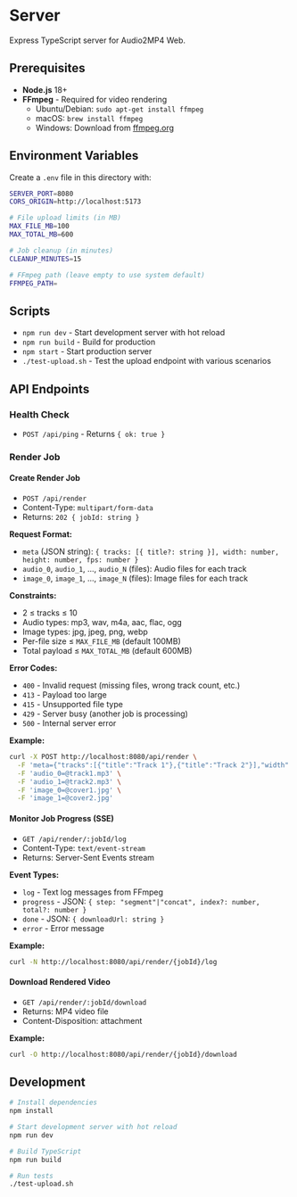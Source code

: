 # Server

Express TypeScript server for Audio2MP4 Web.

## Prerequisites

- **Node.js** 18+ 
- **FFmpeg** - Required for video rendering
  - Ubuntu/Debian: `sudo apt-get install ffmpeg`
  - macOS: `brew install ffmpeg`
  - Windows: Download from [ffmpeg.org](https://ffmpeg.org/download.html)

## Environment Variables

Create a `.env` file in this directory with:

```bash
SERVER_PORT=8080
CORS_ORIGIN=http://localhost:5173

# File upload limits (in MB)
MAX_FILE_MB=100
MAX_TOTAL_MB=600

# Job cleanup (in minutes)
CLEANUP_MINUTES=15

# FFmpeg path (leave empty to use system default)
FFMPEG_PATH=
```

## Scripts

- `npm run dev` - Start development server with hot reload
- `npm run build` - Build for production
- `npm start` - Start production server
- `./test-upload.sh` - Test the upload endpoint with various scenarios

## API Endpoints

### Health Check
- `POST /api/ping` - Returns `{ ok: true }`

### Render Job

#### Create Render Job
- `POST /api/render`
- Content-Type: `multipart/form-data`
- Returns: `202 { jobId: string }`

**Request Format:**
- `meta` (JSON string): `{ tracks: [{ title?: string }], width: number, height: number, fps: number }`
- `audio_0`, `audio_1`, ..., `audio_N` (files): Audio files for each track
- `image_0`, `image_1`, ..., `image_N` (files): Image files for each track

**Constraints:**
- 2 ≤ tracks ≤ 10
- Audio types: mp3, wav, m4a, aac, flac, ogg
- Image types: jpg, jpeg, png, webp
- Per-file size ≤ `MAX_FILE_MB` (default 100MB)
- Total payload ≤ `MAX_TOTAL_MB` (default 600MB)

**Error Codes:**
- `400` - Invalid request (missing files, wrong track count, etc.)
- `413` - Payload too large
- `415` - Unsupported file type
- `429` - Server busy (another job is processing)
- `500` - Internal server error

**Example:**
```bash
curl -X POST http://localhost:8080/api/render \
  -F 'meta={"tracks":[{"title":"Track 1"},{"title":"Track 2"}],"width":1920,"height":1080,"fps":30}' \
  -F 'audio_0=@track1.mp3' \
  -F 'audio_1=@track2.mp3' \
  -F 'image_0=@cover1.jpg' \
  -F 'image_1=@cover2.jpg'
```

#### Monitor Job Progress (SSE)
- `GET /api/render/:jobId/log`
- Content-Type: `text/event-stream`
- Returns: Server-Sent Events stream

**Event Types:**
- `log` - Text log messages from FFmpeg
- `progress` - JSON: `{ step: "segment"|"concat", index?: number, total?: number }`
- `done` - JSON: `{ downloadUrl: string }`
- `error` - Error message

**Example:**
```bash
curl -N http://localhost:8080/api/render/{jobId}/log
```

#### Download Rendered Video
- `GET /api/render/:jobId/download`
- Returns: MP4 video file
- Content-Disposition: attachment

**Example:**
```bash
curl -O http://localhost:8080/api/render/{jobId}/download
```

## Development

```bash
# Install dependencies
npm install

# Start development server with hot reload
npm run dev

# Build TypeScript
npm run build

# Run tests
./test-upload.sh
```

